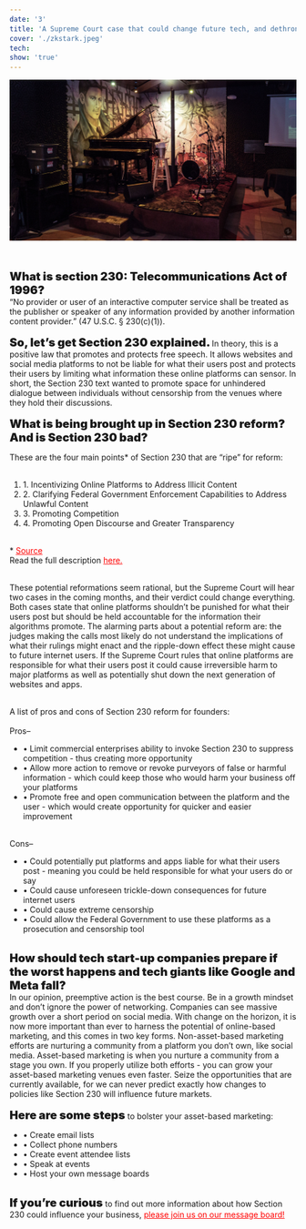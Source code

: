 ```yaml
---
date: '3'
title: 'A Supreme Court case that could change future tech, and dethrone tech giants like Meta, Twitter, and Google'
cover: './zkstark.jpeg'
tech:
show: 'true'
---
```


<p><img src="zkstark.jpeg"></p>
<br><br>
<span style="font-weight:1000;font-size:20px">
What is section 230: Telecommunications Act of 1996?
</span>
<br/>
“No provider or user of an interactive computer service shall be treated as the publisher or speaker of any information provided by another information content provider.” (47 U.S.C. § 230(c)(1)).   
<br/><br/>

<span style="font-weight:1000;font-size:20px">
So, let’s get Section 230 explained.
</span>
In theory, this is a positive law that promotes and protects free speech. It allows websites and social media platforms to not be liable for what their users post and protects their users by limiting what information these online platforms can sensor. In short, the Section 230 text wanted to promote space for unhindered dialogue between individuals without censorship from the venues where they hold their discussions.   
<br/><br/>

<span style="font-weight:1000;font-size:20px">
What is being brought up in Section 230 reform? And is Section 230 bad?
</span>
<br/>

These are the four main points\* of Section 230 that are “ripe” for reform:
<br/><br/>

<ol style="text-align: left;">
    <li>1. Incentivizing Online Platforms to Address Illicit Content</li>
    <li>2. Clarifying Federal Government Enforcement Capabilities to Address Unlawful Content</li>
    <li>3. Promoting Competition</li>
    <li>4. Promoting Open Discourse and Greater Transparency</li>
</ol>
<br/>
*
<a href="https://www.justice.gov/archives/ag/department-justice-s-review-section-230-communications-decency-act-1996#:~:text=This%20reform%20would%20focus%20the,by%20deeming%20it%20%E2%80%9Cobjectionable.%E2%80%9D" style="color: red;" target="_blank">Source</a> 
<br/>
Read the full description <a href="https://www.justice.gov/archives/ag/department-justice-s-review-section-230-communications-decency-act-1996#:~:text=This%20reform%20would%20focus%20the,by%20deeming%20it%20%E2%80%9Cobjectionable.%E2%80%9D" style="color: red;" target="_blank">here.</a> 
<br/><br/>

These potential reformations seem rational, but the Supreme Court will hear two cases in the coming months, and their verdict could change everything. Both cases state that online platforms shouldn’t be punished for what their users post but should be held accountable for the information their algorithms promote. The alarming parts about a potential reform are: the judges making the calls most likely do not understand the implications of what their rulings might enact and the ripple-down effect these might cause to future internet users. If the Supreme Court rules that online platforms are responsible for what their users post it could cause irreversible harm to major platforms as well as potentially shut down the next generation of websites and apps.

<br/>
    A list of pros and cons of Section 230 reform for founders:
<br/><br/>

<span style="text-align: left;">
    Pros–
</span>

<ul style="text-align: left;">
    <li>&bull; Limit commercial enterprises ability to invoke Section 230 to suppress competition - thus creating more opportunity</li>
    <li>&bull; Allow more action to remove or revoke purveyors of false or harmful information - which could keep those who would harm your business off your platforms</li>
    <li>&bull; Promote free and open communication between the platform and the user - which would create opportunity for quicker and easier improvement</li>
</ul>
<br/>
Cons–
<ul style="text-align: left;">
    <li>&bull; Could potentially put platforms and apps liable for what their users post - meaning you could be held responsible for what your users do or say</li>
    <li>&bull; Could cause unforeseen trickle-down consequences for future internet users </li>
    <li>&bull; Could cause extreme censorship </li>
    <li>&bull; Could allow the Federal Government to use these platforms as a prosecution and censorship tool</li>
</ul>
<br/>
<span style="font-weight:1000;font-size:20px">
    How should tech start-up companies prepare if the worst happens and tech giants like Google and Meta fall?
</span>
<br/>
In our opinion, preemptive action is the best course. Be in a growth mindset and don’t ignore the power of networking. Companies can see massive growth over a short period on social media. With change on the horizon, it is now more important than ever to harness the potential of online-based marketing, and this comes in two key forms. Non-asset-based marketing efforts are nurturing a community from a platform you don’t own, like social media. Asset-based marketing is when you nurture a community from a stage you own. If you properly utilize both efforts - you can grow your asset-based marketing venues even faster. Seize the opportunities that are currently available, for we can never predict exactly how changes to policies like Section 230 will influence future markets.
<br/>
<br/>

<span style="font-weight:1000;font-size:20px">
    Here are some steps
</span>
 to bolster your asset-based marketing:

<ul style="text-align: left;">
    <li>&bull; Create email lists</li>
    <li>&bull; Collect phone numbers</li>
    <li>&bull; Create event attendee lists</li>
    <li>&bull; Speak at events</li>
    <li>&bull; Host your own message boards</li>
</ul>

<br/>

<span style="font-weight:1000;font-size:20px">
    If you’re curious
</span>
 to find out more information about how Section 230 could influence your business, <a href="https://forum.founderskit.org" style="color: red;" target="_blank">please join us on our message board!</a>
